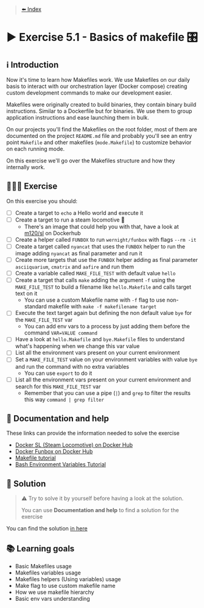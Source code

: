 > [⬅️ Index](../README.md)
# ▶️ Exercise 5.1 - Basics of makefile 🎛

## ℹ️ Introduction

Now it's time to learn how Makefiles work. We use Makefiles on our daily basis to interact with our orchestration layer
(Docker compose) creating custom development commands to make our development easier.

Makefiles were originally created to build binaries, they contain binary build instructions. Similar to a Dockerfile but
for binaries. We use them to group application instructions and ease launching them in bulk.

On our projects you'll find the Makefiles on the root folder, most of them are documented on the project `README.md`
file and probably you'll see an entry point `Makefile` and other makefiles (`mode.Makefile`) to customize behavior on
each running mode.

On this exercise we'll go over the Makefiles structure and how they internally work.

## 👩🏻‍💻 Exercise

On this exercise you should:

- [ ] Create a target to `echo` a Hello world and execute it
- [ ] Create a target to run a steam locomotive 🚂
  * There's an image that could help you with that, have a look at [m120/sl](https://hub.docker.com/r/m120/sl) on
    Dockerhub
- [ ] Create a helper called `FUNBOX` to run `wernight/funbox` with flags `--rm -it`
- [ ] Create a target called `nyancat` that uses the `FUNBOX` helper to run the image adding `nyancat` as final
  parameter and run it
- [ ] Create more targets that use the `FUNBOX` helper adding as final parameter `asciiquarium`, `cmatrix` and `aafire`
  and run them
- [ ] Create a variable called `MAKE_FILE_TEST` with default value `hello`
- [ ] Create a target that calls `make` adding the argument `-f` using the `MAKE_FILE_TEST` to build a filename like
  `hello.Makefile` and calls target text on it
  * You can use a custom Makefile name with `-f` flag to use non-standard makefile with `make -f makefilename target`
- [ ] Execute the text target again but defining the non default value `bye` for the `MAKE_FILE_TEST` var
  * You can add env vars to a process by just adding them before the command `VAR=VALUE command`
- [ ] Have a look at `hello.Makefile` and `bye.Makefile` files to understand what's happening when we change this var
  value
- [ ] List all the environment vars present on your current environment
- [ ] Set a `MAKE_FILE_TEST` value on your environment variables with value `bye` and run the command with no extra
  variables
  * You can use `export` to do it
- [ ] List all the environment vars present on your current environment and search for this `MAKE_FILE_TEST` var
  * Remember that you can use a pipe (`|`) and `grep` to filter the results this way `command | grep filter`


## 🤔 Documentation and help

These links can provide the information needed to solve the exercise

* [Docker SL (Steam Locomotive) on Docker Hub](https://hub.docker.com/r/m120/sl)
* [Docker Funbox on Docker Hub](https://hub.docker.com/r/wernight/funbox)
* [Makefile tutorial](https://makefiletutorial.com/)
* [Bash Environment Variables Tutorial](https://linuxhint.com/bash-environment-variables/)

## 🧩 Solution

> ⚠️ Try to solve it by yourself before having a look at the solution.
>
> You can use **Documentation and help** to find a solution for the exercise

You can find the solution [in here](solution5_1.md)

## 📚 Learning goals

* Basic Makefiles usage
* Makefiles variables usage  
* Makefiles helpers (Using variables) usage
* Make flag to use custom makefile name
* How we use makefile hierarchy
* Basic env vars understanding
